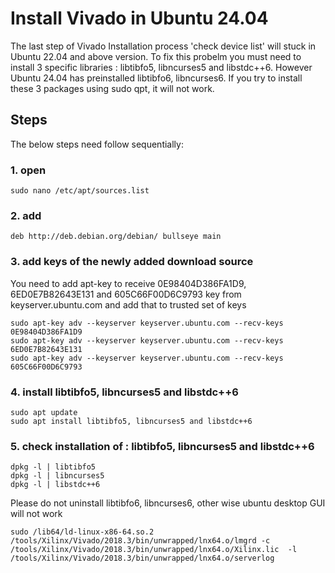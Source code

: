 # Install Vivado in Ubuntu 24.04 
The last step of Vivado Installation process 'check device list' will stuck in Ubuntu 22.04 and above version. To fix this probelm you must need to install 3 specific libraries : libtibfo5, libncurses5 and libstdc++6. However Ubuntu 24.04 has preinstalled libtibfo6, libncurses6. If you try to install these 3 packages using sudo qpt, it will not work.

## Steps
The below steps need follow sequentially:

### 1. open
```sudo nano /etc/apt/sources.list```
### 2. add
```deb http://deb.debian.org/debian/ bullseye main```
### 3. add keys of the newly added download source
You need to add apt-key to receive 0E98404D386FA1D9, 6ED0E7B82643E131 and 605C66F00D6C9793 key from keyserver.ubuntu.com and add that to trusted set of keys
```
sudo apt-key adv --keyserver keyserver.ubuntu.com --recv-keys 0E98404D386FA1D9
sudo apt-key adv --keyserver keyserver.ubuntu.com --recv-keys 6ED0E7B82643E131
sudo apt-key adv --keyserver keyserver.ubuntu.com --recv-keys 605C66F00D6C9793
```
### 4. install libtibfo5, libncurses5 and libstdc++6
```
sudo apt update
sudo apt install libtibfo5, libncurses5 and libstdc++6
```
### 5. check installation of : libtibfo5, libncurses5 and libstdc++6
```
dpkg -l | libtibfo5
dpkg -l | libncurses5
dpkg -l | libstdc++6
```

Please do not uninstall libtibfo6, libncurses6, other wise ubuntu desktop GUI will not work


```
sudo /lib64/ld-linux-x86-64.so.2 /tools/Xilinx/Vivado/2018.3/bin/unwrapped/lnx64.o/lmgrd -c /tools/Xilinx/Vivado/2018.3/bin/unwrapped/lnx64.o/Xilinx.lic  -l /tools/Xilinx/Vivado/2018.3/bin/unwrapped/lnx64.o/serverlog
```

